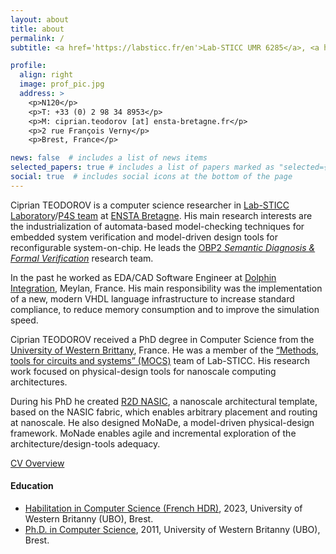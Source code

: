 ```yaml
---
layout: about
title: about
permalink: /
subtitle: <a href='https://labsticc.fr/en'>Lab-STICC UMR 6285</a>, <a href='https://www.ensta-bretagne.fr/en'>ENSTA Bretagne</a>.

profile:
  align: right
  image: prof_pic.jpg
  address: >
    <p>N120</p>
    <p>T: +33 (0) 2 98 34 8953</p>
    <p>M: ciprian.teodorov [at] ensta-bretagne.fr</p>
    <p>2 rue François Verny</p>
    <p>Brest, France</p>

news: false  # includes a list of news items
selected_papers: true # includes a list of papers marked as "selected={true}"
social: true  # includes social icons at the bottom of the page
---
```


Ciprian TEODOROV is a computer science researcher in [Lab-STICC Laboratory](https://labsticc.fr/en)/[P4S team](https://labsticc.fr/en/teams/p4s) at [ENSTA Bretagne](http://www.ensta-bretagne.fr/). His main research interests are the industrialization of automata-based model-checking techniques for embedded system verification and model-driven design tools for reconfigurable system-on-chip. He leads the [OBP2 *Semantic Diagnosis & Formal Verification*](http://www.obpcdl.org) research team.

In the past he worked as EDA/CAD Software Engineer at [Dolphin Integration](http://www.dolphin.fr/), Meylan, France. His main responsibility was the implementation of a new, modern VHDL language infrastructure to increase standard compliance, to reduce memory consumption and to improve the simulation speed.

Ciprian TEODOROV received a PhD degree in Computer Science from the [University of Western Brittany](https://www.univ-brest.fr/), France. He was a member of the [“Methods, tools for circuits and systems” (MOCS)](http://www.labsticc.fr/les-equipes-cacs/mocs/) team of Lab-STICC. His research work focused on physical-design tools for nanoscale computing architectures.

During his PhD he created [R2D NASIC](http://dx.doi.org/10.1109/NANOARCH.2011.5941486), a nanoscale architectural template, based on the NASIC fabric, which enables arbitrary placement and routing at nanoscale. He also designed MoNaDe, a model-driven physical-design framework. MoNade enables agile and incremental exploration of the architecture/design-tools adequacy.

[CV Overview](overview)

#### Education

- [Habilitation in Computer Science (French HDR)](/hdr), 2023, University of Western Britanny (UBO), Brest.
- [Ph.D. in Computer Science](/phd), 2011, University of Western Britanny (UBO), Brest.